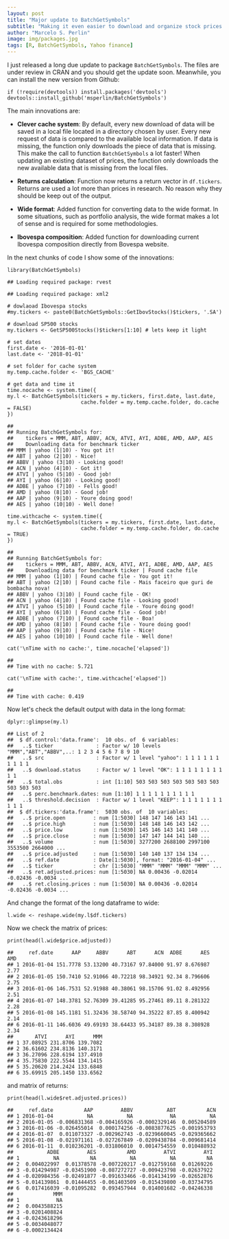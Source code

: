 ```yaml
---
layout: post
title: "Major update to BatchGetSymbols"
subtitle: "Making it even easier to download and organize stock prices from Yahoo Finance"
author: "Marcelo S. Perlin"
image: img/packages.jpg
tags: [R, BatchGetSymbols, Yahoo finance]
---
```


I just released a long due update to package `BatchGetSymbols`. The
files are under review in CRAN and you should get the update soon.
Meanwhile, you can install the new version from Github:

    if (!require(devtools)) install.packages('devtools')
    devtools::install_github('msperlin/BatchGetSymbols')

The main innovations are:

-   **Clever cache system**: By default, every new download of data will
    be saved in a local file located in a directory chosen by user.
    Every new request of data is compared to the available local
    information. If data is missing, the function only downloads the
    piece of data that is missing. This make the call to function
    `BatchGetSymbols` a lot faster! When updating an existing dataset of
    prices, the function only downloads the new available data that is
    missing from the local files.

-   **Returns calculation**: Function now returns a return vector in
    `df.tickers`. Returns are used a lot more than prices in research.
    No reason why they should be keep out of the output.

-   **Wide format**: Added function for converting data to the wide
    format. In some situations, such as portfolio analysis, the wide
    format makes a lot of sense and is required for some methodologies.

-   **Ibovespa composition**: Added function for downloading current
    Ibovespa composition directly from Bovespa website.

In the next chunks of code I show some of the innovations:

    library(BatchGetSymbols)

    ## Loading required package: rvest

    ## Loading required package: xml2

    # dowlaoad Ibovespa stocks
    #my.tickers <- paste0(BatchGetSymbols::GetIbovStocks()$tickers, '.SA')

    # download SP500 stocks
    my.tickers <- GetSP500Stocks()$tickers[1:10] # lets keep it light

    # set dates
    first.date <- '2016-01-01'
    last.date <- '2018-01-01'

    # set folder for cache system
    my.temp.cache.folder <- 'BGS_CACHE'

    # get data and time it
    time.nocache <- system.time({
    my.l <- BatchGetSymbols(tickers = my.tickers, first.date, last.date,
                            cache.folder = my.temp.cache.folder, do.cache = FALSE)
    })

    ##
    ## Running BatchGetSymbols for:
    ##    tickers = MMM, ABT, ABBV, ACN, ATVI, AYI, ADBE, AMD, AAP, AES
    ##    Downloading data for benchmark ticker
    ## MMM | yahoo (1|10) - You got it!
    ## ABT | yahoo (2|10) - Nice!
    ## ABBV | yahoo (3|10) - Looking good!
    ## ACN | yahoo (4|10) - Got it!
    ## ATVI | yahoo (5|10) - Good job!
    ## AYI | yahoo (6|10) - Looking good!
    ## ADBE | yahoo (7|10) - Fells good!
    ## AMD | yahoo (8|10) - Good job!
    ## AAP | yahoo (9|10) - Youre doing good!
    ## AES | yahoo (10|10) - Well done!

    time.withcache <- system.time({
    my.l <- BatchGetSymbols(tickers = my.tickers, first.date, last.date,
                            cache.folder = my.temp.cache.folder, do.cache = TRUE)
    })

    ##
    ## Running BatchGetSymbols for:
    ##    tickers = MMM, ABT, ABBV, ACN, ATVI, AYI, ADBE, AMD, AAP, AES
    ##    Downloading data for benchmark ticker | Found cache file
    ## MMM | yahoo (1|10) | Found cache file - You got it!
    ## ABT | yahoo (2|10) | Found cache file - Mais faceiro que guri de bombacha nova!
    ## ABBV | yahoo (3|10) | Found cache file - OK!
    ## ACN | yahoo (4|10) | Found cache file - Looking good!
    ## ATVI | yahoo (5|10) | Found cache file - Youre doing good!
    ## AYI | yahoo (6|10) | Found cache file - Good job!
    ## ADBE | yahoo (7|10) | Found cache file - Boa!
    ## AMD | yahoo (8|10) | Found cache file - Youre doing good!
    ## AAP | yahoo (9|10) | Found cache file - Nice!
    ## AES | yahoo (10|10) | Found cache file - Well done!

    cat('\nTime with no cache:', time.nocache['elapsed'])

    ##
    ## Time with no cache: 5.721

    cat('\nTime with cache:', time.withcache['elapsed'])

    ##
    ## Time with cache: 0.419

Now let's check the default output with data in the long format:

    dplyr::glimpse(my.l)

    ## List of 2
    ##  $ df.control:'data.frame':  10 obs. of  6 variables:
    ##   ..$ ticker              : Factor w/ 10 levels "MMM","ABT","ABBV",..: 1 2 3 4 5 6 7 8 9 10
    ##   ..$ src                 : Factor w/ 1 level "yahoo": 1 1 1 1 1 1 1 1 1 1
    ##   ..$ download.status     : Factor w/ 1 level "OK": 1 1 1 1 1 1 1 1 1 1
    ##   ..$ total.obs           : int [1:10] 503 503 503 503 503 503 503 503 503 503
    ##   ..$ perc.benchmark.dates: num [1:10] 1 1 1 1 1 1 1 1 1 1
    ##   ..$ threshold.decision  : Factor w/ 1 level "KEEP": 1 1 1 1 1 1 1 1 1 1
    ##  $ df.tickers:'data.frame':  5030 obs. of  10 variables:
    ##   ..$ price.open         : num [1:5030] 148 147 146 143 141 ...
    ##   ..$ price.high         : num [1:5030] 148 148 146 143 142 ...
    ##   ..$ price.low          : num [1:5030] 145 146 143 141 140 ...
    ##   ..$ price.close        : num [1:5030] 147 147 144 141 140 ...
    ##   ..$ volume             : num [1:5030] 3277200 2688100 2997100 3553500 2664000 ...
    ##   ..$ price.adjusted     : num [1:5030] 140 140 137 134 134 ...
    ##   ..$ ref.date           : Date[1:5030], format: "2016-01-04" ...
    ##   ..$ ticker             : chr [1:5030] "MMM" "MMM" "MMM" "MMM" ...
    ##   ..$ ret.adjusted.prices: num [1:5030] NA 0.00436 -0.02014 -0.02436 -0.0034 ...
    ##   ..$ ret.closing.prices : num [1:5030] NA 0.00436 -0.02014 -0.02436 -0.0034 ...

And change the format of the long dataframe to wide:

    l.wide <- reshape.wide(my.l$df.tickers)

Now we check the matrix of prices:

    print(head(l.wide$price.adjusted))

    ##     ref.date      AAP     ABBV      ABT      ACN  ADBE      AES  AMD
    ## 1 2016-01-04 151.7778 53.13200 40.73167 97.84000 91.97 8.676987 2.77
    ## 2 2016-01-05 150.7410 52.91066 40.72218 98.34921 92.34 8.796606 2.75
    ## 3 2016-01-06 146.7531 52.91988 40.38061 98.15706 91.02 8.492956 2.51
    ## 4 2016-01-07 148.3781 52.76309 39.41285 95.27461 89.11 8.281322 2.28
    ## 5 2016-01-08 145.1181 51.32436 38.58740 94.35222 87.85 8.400942 2.14
    ## 6 2016-01-11 146.6036 49.69193 38.64433 95.34187 89.38 8.308928 2.34
    ##       ATVI      AYI      MMM
    ## 1 37.08925 231.8706 139.7082
    ## 2 36.61602 234.8136 140.3171
    ## 3 36.27096 228.6194 137.4910
    ## 4 35.75830 222.5544 134.1415
    ## 5 35.20620 214.2424 133.6848
    ## 6 35.69915 205.1450 133.6562

and matrix of returns:

    print(head(l.wide$ret.adjusted.prices))

    ##     ref.date          AAP         ABBV           ABT          ACN
    ## 1 2016-01-04           NA           NA            NA           NA
    ## 2 2016-01-05 -0.006831368 -0.004165926 -0.0002329146  0.005204589
    ## 3 2016-01-06 -0.026455014  0.000174256 -0.0083877625 -0.001953793
    ## 4 2016-01-07  0.011073327 -0.002962743 -0.0239660045 -0.029365662
    ## 5 2016-01-08 -0.021971161 -0.027267849 -0.0209438784 -0.009681414
    ## 6 2016-01-11  0.010236201 -0.031806010  0.0014754559  0.010488932
    ##           ADBE         AES          AMD         ATVI         AYI
    ## 1           NA          NA           NA           NA          NA
    ## 2  0.004022997  0.01378578 -0.007220217 -0.012759168  0.01269226
    ## 3 -0.014294987 -0.03451900 -0.087272727 -0.009423798 -0.02637922
    ## 4 -0.020984356 -0.02491877 -0.091633466 -0.014134199 -0.02652876
    ## 5 -0.014139861  0.01444455 -0.061403509 -0.015439800 -0.03734795
    ## 6  0.017416039 -0.01095282  0.093457944  0.014001682 -0.04246338
    ##             MMM
    ## 1            NA
    ## 2  0.0043588215
    ## 3 -0.0201408824
    ## 4 -0.0243618296
    ## 5 -0.0034048077
    ## 6 -0.0002134424
